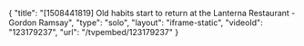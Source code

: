 {
    "title": "[1508441819] Old habits start to return at the Lanterna Restaurant - Gordon Ramsay",
    "type": "solo",
    "layout": "iframe-static",
    "videoId": "123179237",
    "url": "\/tvpembed\/123179237"
}